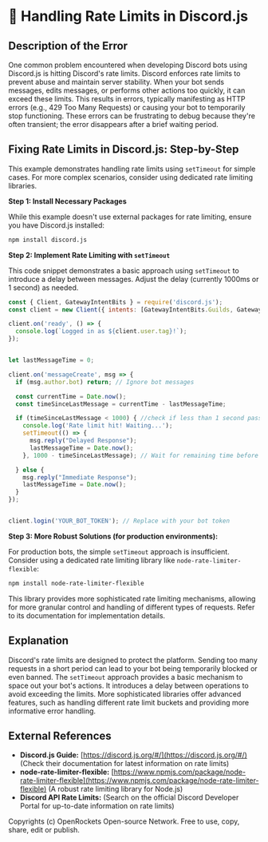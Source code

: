 # 🐞 Handling Rate Limits in Discord.js


## Description of the Error

One common problem encountered when developing Discord bots using Discord.js is hitting Discord's rate limits.  Discord enforces rate limits to prevent abuse and maintain server stability.  When your bot sends messages, edits messages, or performs other actions too quickly, it can exceed these limits. This results in errors, typically manifesting as HTTP errors (e.g., 429 Too Many Requests) or causing your bot to temporarily stop functioning.  These errors can be frustrating to debug because they're often transient; the error disappears after a brief waiting period.

## Fixing Rate Limits in Discord.js: Step-by-Step

This example demonstrates handling rate limits using `setTimeout` for simple cases.  For more complex scenarios, consider using dedicated rate limiting libraries.

**Step 1: Install Necessary Packages**

While this example doesn't use external packages for rate limiting, ensure you have Discord.js installed:

```bash
npm install discord.js
```

**Step 2: Implement Rate Limiting with `setTimeout`**

This code snippet demonstrates a basic approach using `setTimeout` to introduce a delay between messages. Adjust the delay (currently 1000ms or 1 second) as needed.

```javascript
const { Client, GatewayIntentBits } = require('discord.js');
const client = new Client({ intents: [GatewayIntentBits.Guilds, GatewayIntentBits.GuildMessages] });

client.on('ready', () => {
  console.log(`Logged in as ${client.user.tag}!`);
});


let lastMessageTime = 0;

client.on('messageCreate', msg => {
  if (msg.author.bot) return; // Ignore bot messages

  const currentTime = Date.now();
  const timeSinceLastMessage = currentTime - lastMessageTime;

  if (timeSinceLastMessage < 1000) { //check if less than 1 second passed since last message
    console.log('Rate limit hit! Waiting...');
    setTimeout(() => {
      msg.reply("Delayed Response");
      lastMessageTime = Date.now();
    }, 1000 - timeSinceLastMessage); // Wait for remaining time before sending

  } else {
    msg.reply("Immediate Response");
    lastMessageTime = Date.now();
  }
});


client.login('YOUR_BOT_TOKEN'); // Replace with your bot token
```


**Step 3:  More Robust Solutions (for production environments):**

For production bots, the simple `setTimeout` approach is insufficient. Consider using a dedicated rate limiting library like `node-rate-limiter-flexible`:

```bash
npm install node-rate-limiter-flexible
```

This library provides more sophisticated rate limiting mechanisms, allowing for more granular control and handling of different types of requests.  Refer to its documentation for implementation details.

## Explanation

Discord's rate limits are designed to protect the platform.  Sending too many requests in a short period can lead to your bot being temporarily blocked or even banned. The `setTimeout` approach provides a basic mechanism to space out your bot's actions.  It introduces a delay between operations to avoid exceeding the limits. More sophisticated libraries offer advanced features, such as handling different rate limit buckets and providing more informative error handling.


## External References

* **Discord.js Guide:** [https://discord.js.org/#/](https://discord.js.org/#/) (Check their documentation for latest information on rate limits)
* **node-rate-limiter-flexible:** [https://www.npmjs.com/package/node-rate-limiter-flexible](https://www.npmjs.com/package/node-rate-limiter-flexible) (A robust rate limiting library for Node.js)
* **Discord API Rate Limits:** (Search on the official Discord Developer Portal for up-to-date information on rate limits)



Copyrights (c) OpenRockets Open-source Network. Free to use, copy, share, edit or publish.

